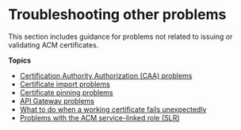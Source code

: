 # Troubleshooting other problems<a name="misc-problems"></a>

This section includes guidance for problems not related to issuing or validating ACM certificates\.

**Topics**
+ [Certification Authority Authorization \(CAA\) problems](troubleshooting-caa.md)
+ [Certificate import problems](troubleshoot-import.md)
+ [Certificate pinning problems](troubleshooting-pinning.md)
+ [API Gateway problems](troubleshoot-apigateway.md)
+ [What to do when a working certificate fails unexpectedly](unexpected-failure.md)
+ [Problems with the ACM service\-linked role \(SLR\)](slr-problems.md)
